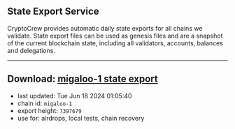 ## State Export Service
CryptoCrew provides automatic daily state exports for all chains we validate. State export files can be used as genesis files and are a snapshot of the current blockchain state, including all validators, accounts, balances and delegations.

---
**Download: [migaloo-1 state export](https://dl-eu2.ccvalidators.com/SERVICE/migaloo/migaloo-1_export_7397679.json)**
---

- last updated: Tue Jun 18 2024 01:05:40
- chain id: `migaloo-1`
- export height: `7397679`
- use for: airdrops, local tests, chain recovery
